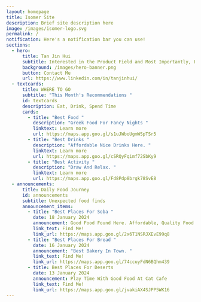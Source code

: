 ```yaml
---
layout: homepage
title: Isomer Site
description: Brief site description here
image: /images/isomer-logo.svg
permalink: /
notification: Here's a notification bar you can use!
sections:
  - hero:
      title: Tan Jin Hui
      subtitle: Interested in the Product Field and Most Importantly, Food.
      background: /images/hero-banner.png
      button: Contact Me
      url: https://www.linkedin.com/in/tanjinhui/
  - textcards:
      title: WHERE TO GO
      subtitle: "This Month's Recommendations "
      id: textcards
      description: Eat, Drink, Spend Time
      cards:
        - title: "Best Food "
          description: "Greek Food For Fancy Nights "
          linktext: Learn more
          url: https://maps.app.goo.gl/s1uJWboUgmWSpTSr5
        - title: "Best Drinks "
          description: "Affordable Nice Drinks Here. "
          linktext: Learn more
          url: https://maps.app.goo.gl/cSRQyFqimf72SbKy9
        - title: "Best Activity "
          description: "Draw And Relax. "
          linktext: Learn more
          url: https://maps.app.goo.gl/Fd8Pdp8brgk78SvE8
  - announcements:
      title: Daily Food Journey
      id: announcements
      subtitle: Unexpected food finds
      announcement_items:
        - title: "Best Places For Soba "
          date: 18 January 2024
          announcement: Good Food Found Here. Affordable, Quality Food.
          link_text: Find Me!
          link_url: https://maps.app.goo.gl/2x6T1NSRJXEvE99q8
        - title: "Best Places For Bread "
          date: 16 January 2024
          announcement: "Best Bakery In Town. "
          link_text: Find Me!
          link_url: https://maps.app.goo.gl/74ccuyFdN6BQhm439
        - title: Best Places For Deserts
          date: 13 January 2024
          announcement: Play Time With Good Food At Cat Cafe
          link_text: Find Me!
          link_url: https://maps.app.goo.gl/jvakiAX4SJPP5WK16
---
```

